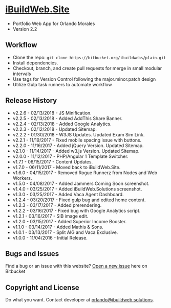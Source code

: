 # [iBuildWeb.Site](http://ibuildweb.site/) #

* Portfolio Web App for Orlando Morales
* Version 2.2

## Workflow ##

* Clone the repo: `git clone https://bitbucket.org/ibuildwebs/plain.git`
* Install dependencies.
* Checkout, branch, and create pull requests for merge in small modular intervals
* Use tags for Version Control following the major.minor.patch design
* Utilize Gulp task runners to automate workflow

## Release History ##

* v2.2.6 - 02/13/2018 - JS Minification.
* v2.2.5 - 02/13/2018 - Added AddThis Share Banner.
* v2.2.4 - 02/13/2018 - Added Google Analytics.
* v2.2.3 - 02/12/2018 - Updated Sitemap.
* v2.2.2 - 01/30/2018 - W3JS Updates. Updated Exam Sim Link.
* v2.2.1 - 11/19/2017 - Fixed mobile spacing issue with buttons.
* v2.2.0 - 11/16/2017 - Added jQuery Version. Updated Sitemap.
* v2.1.0 - 11/14/2017 - Added w3.js Version. Updated Sitemap.
* v2.0.0 - 11/12/2017 - PHP/Angular 1 Template Switcher.
* v1.7.1 - 06/15/2017 - Content Updates.
* v1.7.0 - 06/11/2017 - Moved back to iBuildWeb.Site.
* v1.6.0 - 04/15/2017 - Removed Rogue Runnerz from Nodes and Web Workers.
* v1.5.0 - 04/08/2017 - Added Jammers Coming Soon screenshot.
* v1.4.0 - 03/25/2017 - Added iBuildWeb.Solutions screenshot.
* v1.3.0 - 03/25/2017 - Added Vaca Agent Dashboard.
* v1.2.4 - 03/20/2017 - Fixed gulp bug and edited home content.
* v1.2.3 - 03/17/2017 - Added prerendering.
* v1.2.2 - 03/16/2017 - Fixed bug with Google Analytics script.
* v1.2.1 - 03/16/2017 - SIB image edit.
* v1.2.0 - 03/15/2017 - Added Superior Income Booster.
* v1.1.0 - 03/14/2017 - Added Mathis & Sons.
* v1.0.1 - 03/13/2017 - Split AIG and Vaca Exclusive.
* v1.0.0 - 11/04/2016 - Initial Release.

## Bugs and Issues ##

Find a bug or an issue with this website? [Open a new issue](https://@bitbucket.org/ibuildwebs/plain/issues) here on Bitbucket

## Copyright and License ##

Do what you want.
Contact developer at orlando@ibuildweb.solutions.